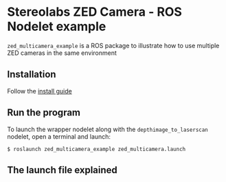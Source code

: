 # Stereolabs ZED Camera - ROS Nodelet example

`zed_multicamera_example` is a ROS package to illustrate how to use multiple ZED cameras in the same environment

## Installation

Follow the [install guide](https://github.com/stereolabs/zed-ros-examples/tree/master/README.md)

## Run the program

To launch the wrapper nodelet along with the `depthimage_to_laserscan` nodelet, open a terminal and launch:

`$ roslaunch zed_multicamera_example zed_multicamera.launch`

## The launch file explained

